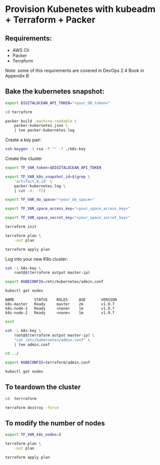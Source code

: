 Provision Kubenetes with kubeadm + Terraform + Packer
=================

## Requirements:

* AWS Cli
* Packer
* Terraform

Note: some of this requirements are covered in DevOps 2.4 Book in Appendix B

## Bake the kubernetes snapshot: 

```bash
export DIGITALOCEAN_API_TOKEN="<your_DO_token>"

cd terraform

packer build -machine-readable \
    packer-kubernetes.json \
    | tee packer-kubernetes.log
```

Create a key pair:

```bash
ssh-keygen -t rsa -P "" -f ./k8s-key
```

Create the cluster 

```bash
export TF_VAR_token=$DIGITALOCEAN_API_TOKEN

export TF_VAR_k8s_snapshot_id=$(grep \
    'artifact,0,id' \
    packer-kubernetes.log \
    | cut -d: -f2)

export TF_VAR_do_space="<your_do_space>"

export TF_VAR_space_access_key="<your_space_access_key>"

export TF_VAR_space_secret_key="<your_space_secret_key>"

terraform init

terraform plan \
    -out plan

terraform apply plan
```


Log into your new K8s cluster:

```bash
ssh -i k8s-key \
    root@$(terraform output master-ip)

export KUBECONFIG=/etc/kubernetes/admin.conf

kubectl get nodes
```

```
NAME         STATUS    ROLES     AGE       VERSION
k8s-master   Ready     master    2m        v1.9.7
k8s-node-1   Ready     <none>    1m        v1.9.7
k8s-node-2   Ready     <none>    1m        v1.9.7
```

```bash
exit

ssh -i k8s-key \
    root@$(terraform output master-ip) \
    "cat /etc/kubernetes/admin.conf" \
    | tee admin.conf

cd ../

export KUBECONFIG=terraform/admin.conf

kubectl get nodes
```

## To teardown the cluster

```bash
cd  terrraform

terraform destroy -force
```

## To modify the number of nodes

```bash
export TF_VAR_k8s_nodes=3

terraform plan \
    -out plan

terraform apply plan
```
